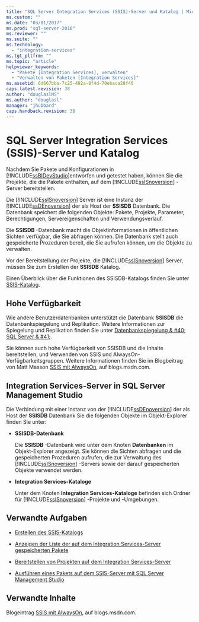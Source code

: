 ```yaml
---
title: "SQL Server Integration Services (SSIS)-Server und Katalog | Microsoft Docs"
ms.custom: ""
ms.date: "03/01/2017"
ms.prod: "sql-server-2016"
ms.reviewer: ""
ms.suite: ""
ms.technology: 
  - "integration-services"
ms.tgt_pltfrm: ""
ms.topic: "article"
helpviewer_keywords: 
  - "Pakete [Integration Services], verwalten"
  - "Verwalten von Paketen [Integration Services]"
ms.assetid: 6d667bba-7c25-492a-8f4d-70ebaca28f40
caps.latest.revision: 38
author: "douglaslMS"
ms.author: "douglasl"
manager: "jhubbard"
caps.handback.revision: 38
---
```

# SQL Server Integration Services (SSIS)-Server und Katalog
  Nachdem Sie Pakete und Konfigurationen in [!INCLUDE[ssBIDevStudio](../../includes/ssbidevstudio-md.md)]entworfen und getestet haben, können Sie die Projekte, die die Pakete enthalten, auf dem [!INCLUDE[ssISnoversion](../../includes/ssisnoversion-md.md)] -Server bereitstellen.  
  
 Die [!INCLUDE[ssISnoversion](../../includes/ssisnoversion-md.md)] Server ist eine Instanz der [!INCLUDE[ssDEnoversion](../../includes/ssdenoversion-md.md)] der als Host der **SSISDB** Datenbank. Die Datenbank speichert die folgenden Objekte: Pakete, Projekte, Parameter, Berechtigungen, Servereigenschaften und Verwendungsverlauf.  
  
 Die **SSISDB** -Datenbank macht die Objektinformationen in öffentlichen Sichten verfügbar, die Sie abfragen können. Die Datenbank stellt auch gespeicherte Prozeduren bereit, die Sie aufrufen können, um die Objekte zu verwalten.  
  
 Vor der Bereitstellung der Projekte, die [!INCLUDE[ssISnoversion](../../includes/ssisnoversion-md.md)] Server, müssen Sie zum Erstellen der **SSISDB** Katalog.  
  
 Einen Überblick über die Funktionen des SSISDB-Katalogs finden Sie unter [SSIS-Katalog](../../integration-services/service/ssis-catalog.md).  
  
## Hohe Verfügbarkeit  
 Wie andere Benutzerdatenbanken unterstützt die Datenbank **SSISDB** die Datenbankspiegelung und Replikation. Weitere Informationen zur Spiegelung und Replikation finden Sie unter [Datenbankspiegelung & #40; SQL Server & #41;](../../database-engine/database-mirroring/database-mirroring-sql-server.md).  
  
 Sie können auch hohe Verfügbarkeit von SSISDB und die Inhalte bereitstellen, und Verwenden von SSIS und AlwaysOn-Verfügbarkeitsgruppen. Weitere Informationen finden Sie im Blogbeitrag von Matt Masson [SSIS mit AlwaysOn](http://go.microsoft.com/fwlink/?LinkId=255873), auf blogs.msdn.com.  
  
##  <a name="ssms"></a> Integration Services-Server in SQL Server Management Studio  
 Die Verbindung mit einer Instanz von der [!INCLUDE[ssDEnoversion](../../includes/ssdenoversion-md.md)] der als Host der **SSISDB** Datenbank Sie die folgenden Objekte im Objekt-Explorer finden Sie unter:  
  
-   **SSISDB-Datenbank**  
  
     Die **SSISDB** -Datenbank wird unter dem Knoten **Datenbanken** im Objekt-Explorer angezeigt. Sie können die Sichten abfragen und die gespeicherten Prozeduren aufrufen, die zur Verwaltung des [!INCLUDE[ssISnoversion](../../includes/ssisnoversion-md.md)] -Servers sowie der darauf gespeicherten Objekte verwendet werden.  
  
-   **Integration Services-Kataloge**  
  
     Unter dem Knoten **Integration Services-Kataloge** befinden sich Ordner für [!INCLUDE[ssISnoversion](../../includes/ssisnoversion-md.md)] -Projekte und -Umgebungen.  
  
## Verwandte Aufgaben  
  
-   [Erstellen des SSIS-Katalogs](../../integration-services/service/create-the-ssis-catalog.md)  
  
-   [Anzeigen der Liste der auf dem Integration Services-Server gespeicherten Pakete](../../integration-services/service/view-the-list-of-packages-on-the-integration-services-server.md)  
  
-   [Bereitstellen von Projekten auf dem Integration Services-Server](../../integration-services/packages/deploy-projects-to-integration-services-server.md)  
  
-   [Ausführen eines Pakets auf dem SSIS-Server mit SQL Server Management Studio](../../integration-services/packages/run-a-package-on-the-ssis-server-using-sql-server-management-studio.md)  
  
## Verwandte Inhalte  
 Blogeintrag [SSIS mit AlwaysOn](http://go.microsoft.com/fwlink/?LinkId=255873), auf blogs.msdn.com.  
  
  